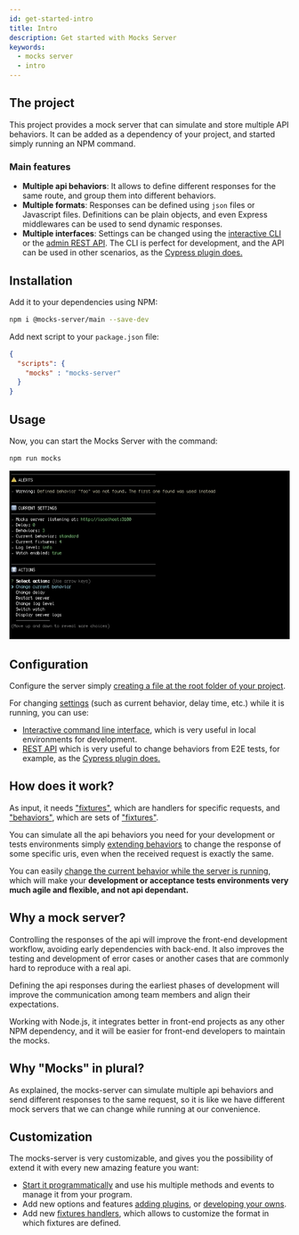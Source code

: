 ```yaml
---
id: get-started-intro
title: Intro
description: Get started with Mocks Server
keywords:
  - mocks server
  - intro
---
```


## The project

This project provides a mock server that can simulate and store multiple API behaviors. It can be added as a dependency of your project, and started simply running an NPM command.

### Main features

* __Multiple api behaviors__: It allows to define different responses for the same route, and group them into different behaviors.
* __Multiple formats__: Responses can be defined using `json` files or Javascript files. Definitions can be plain objects, and even Express middlewares can be used to send dynamic responses.
* __Multiple interfaces__: Settings can be changed using the [interactive CLI](plugins-inquirer-cli.md) or the [admin REST API](plugins-admin-api.md). The CLI is perfect for development, and the API can be used in other scenarios, as the [Cypress plugin does.](integrations-cypress.md)

## Installation

Add it to your dependencies using NPM:

```bash
npm i @mocks-server/main --save-dev
```

Add next script to your `package.json` file:

```json
{
  "scripts": {
    "mocks" : "mocks-server"
  }
}
```

## Usage

Now, you can start the Mocks Server with the command:

```bash
npm run mocks
```

![Interactive CLI](assets/interactive-cli-animation.gif)

## Configuration

Configure the server simply [creating a file at the root folder of your project](configuration-file.md).

For changing [settings](configuration-options.md) (such as current behavior, delay time, etc.) while it is running, you can use:
* [Interactive command line interface](plugins-inquirer-cli.md), which is very useful in local environments for development.
* [REST API](plugins-admin-api.md) which is very useful to change behaviors from E2E tests, for example, as the [Cypress plugin does.](integrations-cypress.md)

## How does it work?

As input, it needs ["fixtures"](get-started-fixtures.md), which are handlers for specific requests, and ["behaviors"](get-started-behaviors.md), which are sets of ["fixtures"](get-started-fixtures.md).

You can simulate all the api behaviors you need for your development or tests environments simply [extending behaviors](get-started-behaviors.md#extending-behaviors) to change the response of some specific uris, even when the received request is exactly the same.

You can easily [change the current behavior while the server is running](#configuration), which will make your __development or acceptance tests environments very much agile and flexible, and not api dependant.__

## Why a mock server?

Controlling the responses of the api will improve the front-end development workflow, avoiding early dependencies with back-end. It also improves the testing and development of error cases or another cases that are commonly hard to reproduce with a real api.

Defining the api responses during the earliest phases of development will improve the communication among team members and align their expectations.

Working with Node.js, it integrates better in front-end projects as any other NPM dependency, and it will be easier for front-end developers to maintain the mocks.

## Why "Mocks" in plural?

As explained, the mocks-server can simulate multiple api behaviors and send different responses to the same request, so it is like we have different mock servers that we can change while running at our convenience.

## Customization

The mocks-server is very customizable, and gives you the possibility of extend it with every new amazing feature you want:

- [Start it programmatically](advanced-programmatic-usage.md) and use his multiple methods and events to manage it from your program.
- Add new options and features [adding plugins](plugins-adding-plugins.md), or [developing your owns](advanced-developing-plugins.md).
- Add new [fixtures handlers](advanced-custom-fixtures-handlers.md), which allows to customize the format in which fixtures are defined.

